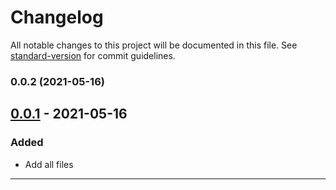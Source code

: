 # Changelog

All notable changes to this project will be documented in this file. See [standard-version](https://github.com/conventional-changelog/standard-version) for commit guidelines.

### 0.0.2 (2021-05-16)

## [0.0.1] - 2021-05-16

### Added

- Add all files

---

<!-- Links -->
[Keep a Changelog]: https://keepachangelog.com/
[Semantic Versioning]: https://semver.org/

<!-- Versions -->
[Unreleased]: https://github.com/kannkyo/simple-docker-backup/compare/v1.0.0...HEAD
[Released]: https://github.com/kannkyo/simple-docker-backup/releases
[0.0.2]: https://github.com/kannkyo/simple-docker-backup/compare/v0.0.1..v0.0.2
[0.0.1]: https://github.com/kannkyo/simple-docker-backup/releases/v0.0.1
